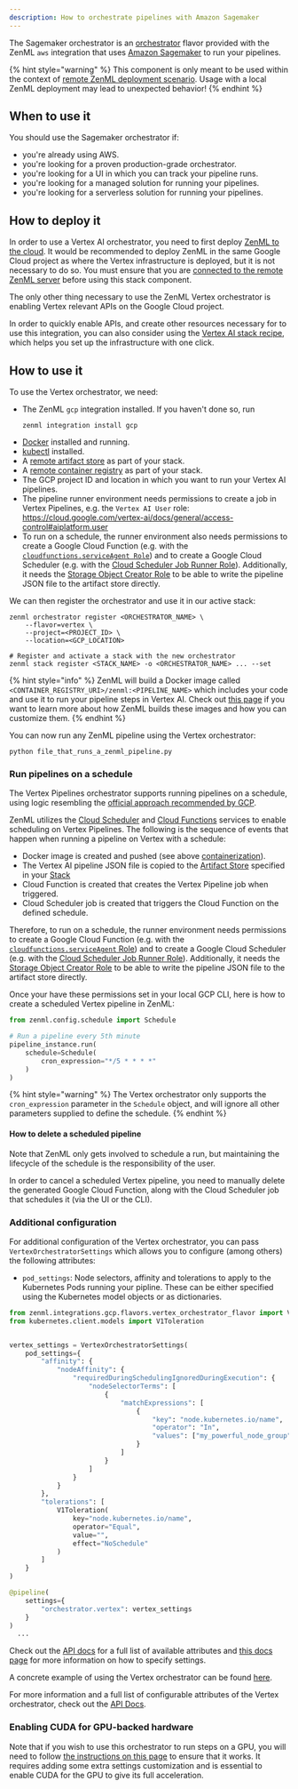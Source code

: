 ```yaml
---
description: How to orchestrate pipelines with Amazon Sagemaker
---
```


The Sagemaker orchestrator is an [orchestrator](./orchestrators.md) flavor provided
with the ZenML `aws` integration that uses [Amazon Sagemaker](https://aws.amazon.com/sagemaker)
to run your pipelines.

{% hint style="warning" %}
This component is only meant to be used within the context of [remote ZenML deployment scenario](../../getting-started/deploying-zenml/deploying-zenml.md). Usage with a local ZenML deployment may lead to unexpected behavior!
{% endhint %}

## When to use it

You should use the Sagemaker orchestrator if:
* you're already using AWS.
* you're looking for a proven production-grade orchestrator.
* you're looking for a UI in which you can track your pipeline runs.
* you're looking for a managed solution for running your pipelines.
* you're looking for a serverless solution for running your pipelines.

## How to deploy it

In order to use a Vertex AI orchestrator, you need to first deploy [ZenML to the cloud](../../getting-started/deploying-zenml/deploying-zenml.md). It would be recommended to deploy ZenML in the same Google Cloud project as where the Vertex infrastructure is deployed, but it is not necessary to do so. You must ensure that you are [connected to the remote ZenML server](../../starter-guide/collaborate/zenml-deployment.md) before using this stack component.

The only other thing necessary to use the ZenML Vertex orchestrator is enabling Vertex relevant APIs on the Google Cloud project.

In order to quickly enable APIs, and create other resources necessary for to use this integration, you can also consider using the [Vertex AI stack recipe](https://github.com/zenml-io/mlops-stacks/tree/main/vertex-ai), which helps you set up the infrastructure with one click.

## How to use it

To use the Vertex orchestrator, we need:

* The ZenML `gcp` integration installed. If you haven't done so, run 
    ```shell
    zenml integration install gcp
    ```
* [Docker](https://www.docker.com) installed and running.
* [kubectl](https://kubernetes.io/docs/tasks/tools/#kubectl) installed.
* A [remote artifact store](../artifact-stores/artifact-stores.md) as part of 
your stack.
* A [remote container registry](../container-registries/container-registries.md) 
as part of your stack.
* The GCP project ID and location in which you want to run your Vertex 
AI pipelines.
* The pipeline runner environment needs permissions to create a job in Vertex Pipelines,
e.g. the `Vertex AI User` role: https://cloud.google.com/vertex-ai/docs/general/access-control#aiplatform.user
* To run on a schedule, the runner environment also needs permissions to create a Google Cloud
Function (e.g. with the [`cloudfunctions.serviceAgent Role`](https://cloud.google.com/functions/docs/concepts/iam))
and to create a Google Cloud Scheduler (e.g. with the
[Cloud Scheduler Job Runner Role](https://cloud.google.com/iam/docs/understanding-roles)). Additionally, it needs
the [Storage Object Creator Role](https://cloud.google.com/storage/docs/access-control/iam-roles)
to be able to write the pipeline JSON file to the artifact store directly.

We can then register the orchestrator and use it in our active stack:
```shell
zenml orchestrator register <ORCHESTRATOR_NAME> \
    --flavor=vertex \
    --project=<PROJECT_ID> \
    --location=<GCP_LOCATION>

# Register and activate a stack with the new orchestrator
zenml stack register <STACK_NAME> -o <ORCHESTRATOR_NAME> ... --set
```

{% hint style="info" %}
ZenML will build a Docker image called `<CONTAINER_REGISTRY_URI>/zenml:<PIPELINE_NAME>`
which includes your code and use it to run your pipeline steps in Vertex AI. 
Check out [this page](../../advanced-guide/pipelines/containerization.md)
if you want to learn more about how ZenML builds these images and
how you can customize them.
{% endhint %}

You can now run any ZenML pipeline using the Vertex orchestrator:
```shell
python file_that_runs_a_zenml_pipeline.py
```

### Run pipelines on a schedule

The Vertex Pipelines orchestrator supports running pipelines on a schedule, using
logic resembling the [official approach recommended by GCP](https://cloud.google.com/vertex-ai/docs/pipelines/schedule-cloud-scheduler).

ZenML utilizes the [Cloud Scheduler](https://cloud.google.com/scheduler) and
[Cloud Functions](https://cloud.google.com/functions) services to enable scheduling
on Vertex Pipelines. The following is the sequence of events that happen when running
a pipeline on Vertex with a schedule:

* Docker image is created and pushed (see above [containerization](../../advanced-guide/pipelines/containerization.md)).
* The Vertex AI pipeline JSON file is copied to the [Artifact Store](../../component-gallery/artifact-stores/artifact-stores.md) specified in your [Stack](../../starter-guide/stacks/stacks.md)
* Cloud Function is created that creates the Vertex Pipeline job when triggered.
* Cloud Scheduler job is created that triggers the Cloud Function on the defined schedule.

Therefore, to run on a schedule, the runner environment needs permissions to create a Google Cloud
Function (e.g. with the [`cloudfunctions.serviceAgent` Role](https://cloud.google.com/functions/docs/concepts/iam))
and to create a Google Cloud Scheduler (e.g. with the
[Cloud Scheduler Job Runner Role](https://cloud.google.com/iam/docs/understanding-roles)).
Additionally, it needs
the [Storage Object Creator Role](https://cloud.google.com/storage/docs/access-control/iam-roles)
to be able to write the pipeline JSON file to the artifact store directly.

Once your have these permissions set in your local GCP CLI, here is how to create a scheduled
Vertex pipeline in ZenML:

```python
from zenml.config.schedule import Schedule

# Run a pipeline every 5th minute
pipeline_instance.run(
    schedule=Schedule(
        cron_expression="*/5 * * * *"
    )
)
```

{% hint style="warning" %}
The Vertex orchestrator only supports the `cron_expression` parameter in the `Schedule` object,
and will ignore all other parameters supplied to define the schedule.
{% endhint %}

#### How to delete a scheduled pipeline

Note that ZenML only gets involved to schedule a run, but maintaining the
lifecycle of the schedule is the responsibility of the
user.

In order to cancel a scheduled Vertex pipeline, you need to manually delete the
generated Google Cloud Function, along with the Cloud Scheduler job that schedules
it (via the UI or the CLI).

### Additional configuration

For additional configuration of the Vertex orchestrator, you can pass
`VertexOrchestratorSettings` which allows you to configure (among others) the following attributes:

* `pod_settings`: Node selectors, affinity and tolerations to apply to the Kubernetes Pods running
your pipline. These can be either specified using the Kubernetes model objects or as dictionaries.

```python
from zenml.integrations.gcp.flavors.vertex_orchestrator_flavor import VertexOrchestratorSettings
from kubernetes.client.models import V1Toleration


vertex_settings = VertexOrchestratorSettings(
    pod_settings={
        "affinity": {
            "nodeAffinity": {
                "requiredDuringSchedulingIgnoredDuringExecution": {
                    "nodeSelectorTerms": [
                        {
                            "matchExpressions": [
                                {
                                    "key": "node.kubernetes.io/name",
                                    "operator": "In",
                                    "values": ["my_powerful_node_group"],
                                }
                            ]
                        }
                    ]
                }
            }
        },
        "tolerations": [
            V1Toleration(
                key="node.kubernetes.io/name",
                operator="Equal",
                value="",
                effect="NoSchedule"
            )
        ]
    }
)

@pipeline(
    settings={
        "orchestrator.vertex": vertex_settings
    }
)
  ...
```

Check out the
[API docs](https://apidocs.zenml.io/latest/integration_code_docs/integrations-gcp/#zenml.integrations.gcp.flavors.vertex_orchestrator_flavor.VertexOrchestratorSettings)
for a full list of available attributes and [this docs page](../..//advanced-guide/pipelines/settings.md)
for more information on how to specify settings.

A concrete example of using the Vertex orchestrator can be found 
[here](https://github.com/zenml-io/zenml/tree/main/examples/vertex_ai_orchestration).

For more information and a full list of configurable attributes of the Vertex 
orchestrator, check out the [API Docs](https://apidocs.zenml.io/latest/integration_code_docs/integrations-gcp/#zenml.integrations.gcp.orchestrators.vertex_orchestrator.VertexOrchestrator).

### Enabling CUDA for GPU-backed hardware

Note that if you wish to use this orchestrator to run steps on a GPU, you will
need to follow [the instructions on this page](../../advanced-guide/pipelines/gpu-hardware.md) to ensure that it works. It
requires adding some extra settings customization and is essential to enable
CUDA for the GPU to give its full acceleration.
